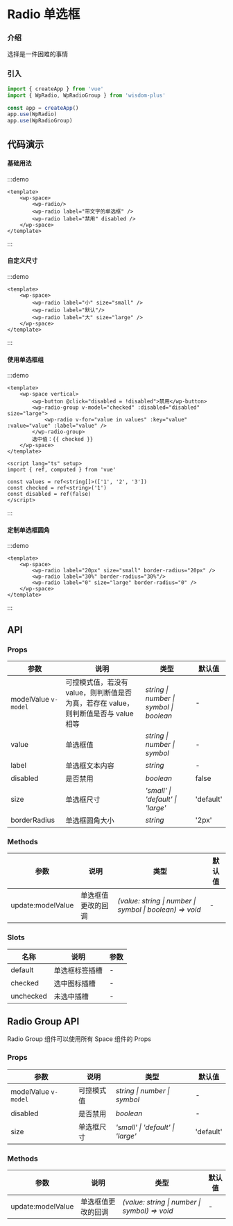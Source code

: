 # Radio 单选框

### 介绍

选择是一件困难的事情

### 引入

```js
import { createApp } from 'vue'
import { WpRadio, WpRadioGroup } from 'wisdom-plus'

const app = createApp()
app.use(WpRadio)
app.use(WpRadioGroup)
```

## 代码演示

#### 基础用法

:::demo
```vue
<template>
    <wp-space>
        <wp-radio/>
        <wp-radio label="带文字的单选框" />
        <wp-radio label="禁用" disabled />
    </wp-space>
</template>
```
:::

#### 自定义尺寸

:::demo
```vue
<template>
    <wp-space>
        <wp-radio label="小" size="small" />
        <wp-radio label="默认"/>
        <wp-radio label="大" size="large" />
    </wp-space>
</template>
```
:::

#### 使用单选框组

:::demo
```vue
<template>
    <wp-space vertical>
        <wp-button @click="disabled = !disabled">禁用</wp-button>
        <wp-radio-group v-model="checked" :disabled="disabled" size="large">
            <wp-radio v-for="value in values" :key="value" :value="value" :label="value" />
        </wp-radio-group>
        选中值：{{ checked }}
    </wp-space>
</template>

<script lang="ts" setup>
import { ref, computed } from 'vue'

const values = ref<string[]>(['1', '2', '3'])
const checked = ref<string>('1')
const disabled = ref(false)
</script>
```
:::

#### 定制单选框圆角

:::demo
```vue
<template>
    <wp-space>
        <wp-radio label="20px" size="small" border-radius="20px" />
        <wp-radio label="30%" border-radius="30%"/>
        <wp-radio label="0" size="large" border-radius="0" />
    </wp-space>
</template>
```
:::

## API

### Props

| 参数      | 说明           | 类型                                                                | 默认值 |
| --------- | -------------- | ------------------------------------------------------------------- | ------ |
| modelValue `v-model`   | 可控模式值，若没有 value，则判断值是否为真，若存在 value，则判断值是否与 value 相等       | _string \| number \| symbol \| boolean_          | -     |
| value     | 单选框值   | _string \| number \| symbol_           | -      |
| label | 单选框文本内容 | _string_ | - |
| disabled | 是否禁用 | _boolean_ | false |
| size | 单选框尺寸 | _'small' \| 'default' \| 'large'_ | 'default' |
| borderRadius | 单选框圆角大小 | _string_ | '2px' |

### Methods

| 参数      | 说明           | 类型                                                                | 默认值 |
| --------- | -------------- | ------------------------------------------------------------------- | ------ |
| update:modelValue      | 单选框值更改的回调       | _(value: string \| number \| symbol \| boolean) => void_          | -     |

### Slots

| 名称    | 说明     | 参数 |
| ------- | -------- | --- |
| default | 单选框标签插槽 | - |
| checked | 选中图标插槽 | - |
| unchecked | 未选中插槽 | - |

## Radio Group API

Radio Group 组件可以使用所有 Space 组件的 Props

### Props

| 参数      | 说明           | 类型                                                                | 默认值 |
| --------- | -------------- | ------------------------------------------------------------------- | ------ |
| modelValue `v-model`   | 可控模式值       | _string \| number \| symbol_          | -     |
| disabled     | 是否禁用   | _boolean_           | -      |
| size | 单选框尺寸 | _'small' \| 'default' \| 'large'_ | 'default' |

### Methods

| 参数      | 说明           | 类型                                                                | 默认值 |
| --------- | -------------- | ------------------------------------------------------------------- | ------ |
| update:modelValue      | 单选框值更改的回调       | _(value: string \| number \| symbol) => void_          | -     |